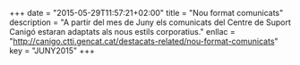 +++
date        = "2015-05-29T11:57:21+02:00"
title       = "Nou format comunicats"
description = "A partir del mes de Juny els comunicats del Centre de Suport Canigó estaran adaptats als nous estils corporatius."
enllac	    = "http://canigo.ctti.gencat.cat/destacats-related/nou-format-comunicats"
key 		= "JUNY2015"
+++

